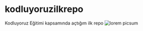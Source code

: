 # kodluyoruzilkrepo
Kodluyoruz Eğitimi kapsamında açtığım ilk repo
![lorem picsum](https://www.google.com/url?sa=i&url=https%3A%2F%2Fkodluyoruz.org%2F&psig=AOvVaw1AVybFtIYXWrHA82BpByJs&ust=1690265979164000&source=images&cd=vfe&opi=89978449&ved=0CBEQjRxqFwoTCPC26tTZpoADFQAAAAAdAAAAABAE)
